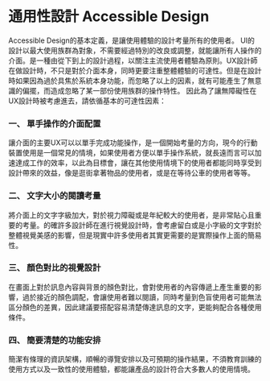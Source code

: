 # 通用性設計 Accessible Design

Accessible Design的基本定義，是讓使用體驗的設計考量所有的使用者。 UI的設計以最大使用族群為對象，不需要經過特別的改良或調整，就能讓所有人操作的介面。是一種由從下到上的設計過程，以關注主流使用者體驗為原則。UX設計師在做設計時，不只是對於介面本身，同時更要注重整體體驗的可達性。但是在設計時如果因為過於具焦於系統本身功能，而忽略了以上的因素，就有可能產生了無意識的偏擺，而造成忽略了某一部份使用族群的操作特性。 因此為了讓無障礙性在UX設計時被考慮進去，請依循基本的可達性因素：

### 一、 單手操作的介面配置

讓介面的主要UX可以以單手完成功能操作，是一個開始考量的方向，現今的行動裝置使用是一個常見的情境，如果使用者方便以單手操作系統，就長遠而言可以加速達成工作的效率，以此為目標會，讓在其他使用情境下的使用者都能同時享受到設計帶來的效益，像是逛街拿著物品的使用者，或是在等待公車的使用者等等。

### 二、 文字大小的閱讀考量

將介面上的文字字級加大，對於視力障礙或是年紀較大的使用者，是非常貼心且重要的考量。的確許多設計師在進行視覺設計時，會考慮留白或是小字級的文字對於整體視覺美感的影響，但是現實中許多使用者其實更需要的是實際操作上面的簡易性。

### 三、 顏色對比的視覺設計

在畫面上對於訊息內容與背景的顏色對比，會對使用者的內容傳遞上產生重要的影響，過於接近的顏色調配，會讓使用者難以閱讀，同時考量到色盲使用者可能無法區分顏色的差異，因此建議要搭配容易清楚傳達訊息的文字，更能夠配合各種使用條件。

### 四、 簡要清楚的功能安排

簡潔有條理的資訊架構，順暢的導覽安排以及可預期的操作結果，不須教育訓練的使用方式以及一致性的使用體驗，都能讓產品的設計符合大多數人的使用情境。

